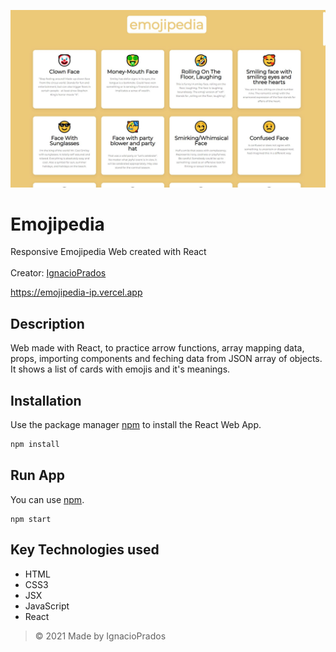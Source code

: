 ![banner](https://raw.githubusercontent.com/IgnacioPrados/Emojipedia/master/public/preview.JPG)
# Emojipedia
Responsive Emojipedia Web created with React
<br><br>
Creator: [IgnacioPrados](https://github.com/IgnacioPrados)

https://emojipedia-ip.vercel.app

## Description
Web made with React, to practice arrow functions, array mapping data, props, importing components and feching data from JSON array of objects. It shows a list of cards with emojis and it's meanings.

## Installation
Use the package manager [npm](https://www.npmjs.com/) to install the React Web App.

```bash
npm install
```
## Run App
You can use [npm](https://www.npmjs.com/).
```
npm start
```

## Key Technologies used
- HTML
- CSS3
- JSX
- JavaScript
- React
 
> © 2021 Made by IgnacioPrados
